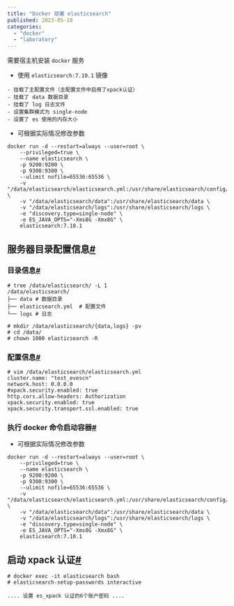 ```yaml
---
title: "Docker 部署 elasticsearch"
published: 2023-05-18
categories: 
  - "docker"
  - "laboratory"
---
```


需要宿主机安装 `docker` 服务

- 使用 `elasticsearch:7.10.1` 镜像

```shell
- 挂载了主配置文件（主配置文件中启用了xpack认证）
- 挂载了 data 数据目录
- 挂载了 log 日志文件
- 设置集群模式为 single-node
- 设置了 es 使用的内存大小
```

- 可根据实际情况修改参数

```shell
docker run -d --restart=always --user=root \
    --privileged=true \
    --name elasticsearch \
    -p 9200:9200 \
    -p 9300:9300 \
    --ulimit nofile=65536:65536 \
    -v "/data/elasticsearch/elasticsearch.yml:/usr/share/elasticsearch/config/elasticsearch.yml" \
    -v "/data/elasticsearch/data":/usr/share/elasticsearch/data \
    -v "/data/elasticsearch/logs":/usr/share/elasticsearch/logs \
    -e "discovery.type=single-node" \
    -e ES_JAVA_OPTS="-Xms8G -Xmx8G" \
    elasticsearch:7.10.1
```

## 服务器目录配置信息[#](#1751269258)

### 目录信息[#](#531924179)

```shell
# tree /data/elasticsearch/ -L 1
/data/elasticsearch/
├── data # 数据目录
├── elasticsearch.yml  # 配置文件
└── logs # 日志

# mkdir /data/elasticsearch/{data,logs} -pv
# cd /data/
# chown 1000 elasticsearch -R
```

### 配置信息[#](#1832956682)

```shell
# vim /data/elasticsearch/elasticsearch.yml
cluster.name: "test_evescn"
network.host: 0.0.0.0
#xpack.security.enabled: true
http.cors.allow-headers: Authorization
xpack.security.enabled: true
xpack.security.transport.ssl.enabled: true
```

### 执行 docker 命令启动容器[#](#3419337727)

- 可根据实际情况修改参数

```shell
docker run -d --restart=always --user=root \
    --privileged=true \
    --name elasticsearch \
    -p 9200:9200 \
    -p 9300:9300 \
    --ulimit nofile=65536:65536 \
    -v "/data/elasticsearch/elasticsearch.yml:/usr/share/elasticsearch/config/elasticsearch.yml" \
    -v "/data/elasticsearch/data":/usr/share/elasticsearch/data \
    -v "/data/elasticsearch/logs":/usr/share/elasticsearch/logs \
    -e "discovery.type=single-node" \
    -e ES_JAVA_OPTS="-Xms8G -Xmx8G" \
    elasticsearch:7.10.1
```

## 启动 xpack 认证[#](#1823197683)

```shell
# docker exec -it elasticsearch bash
# elasticsearch-setup-passwords interactive

.... 设置 es_xpack 认证的6个账户密码 ....
```
